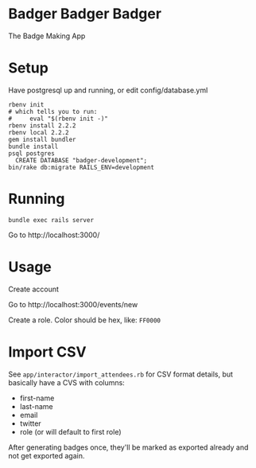 # Badger Badger Badger

The Badge Making App

# Setup

Have postgresql up and running, or edit config/database.yml

```
rbenv init
# which tells you to run:
#     eval "$(rbenv init -)"
rbenv install 2.2.2
rbenv local 2.2.2
gem install bundler
bundle install
psql postgres
  CREATE DATABASE "badger-development";
bin/rake db:migrate RAILS_ENV=development 
```

# Running

```
bundle exec rails server
```
Go to http://localhost:3000/

# Usage

Create account

Go to http://localhost:3000/events/new

Create a role.  Color should be hex, like: `FF0000`

# Import CSV

See `app/interactor/import_attendees.rb` for CSV format details, but basically have a CVS with columns:

* first-name
* last-name
* email
* twitter
* role (or will default to first role)

After generating badges once, they'll be marked as exported already and not get exported again.
